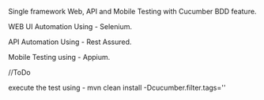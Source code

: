Single framework Web, API and Mobile Testing with Cucumber BDD feature.


WEB UI Automation Using - Selenium.

API Automation Using    - Rest Assured.

Mobile Testing using    - Appium.

//ToDo

execute the test using  -  mvn clean install -Dcucumber.filter.tags='<tagname>'

